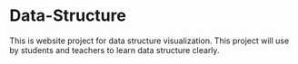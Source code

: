# Data-Structure
This is website project for data structure visualization. This project will use by students and teachers to learn data structure clearly.
